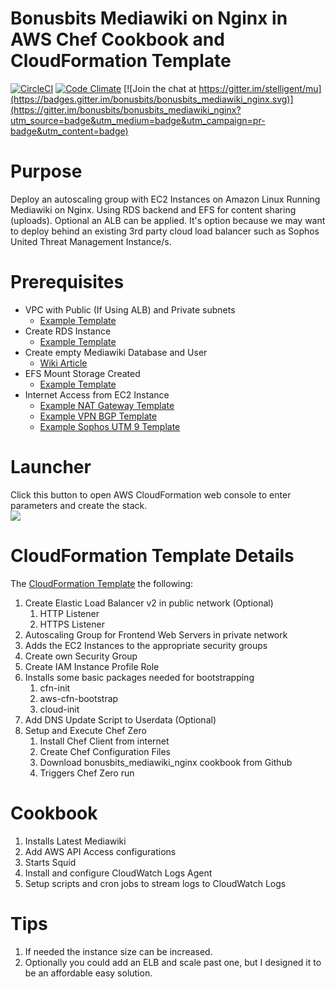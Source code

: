 # Bonusbits Mediawiki on Nginx in AWS Chef Cookbook and CloudFormation Template
[![CircleCI](https://circleci.com/gh/bonusbits/bonusbits_mediawiki_nginx.svg?style=svg)](https://circleci.com/gh/bonusbits/bonusbits_mediawiki_nginx)
[![Code Climate](https://codeclimate.com/github/bonusbits/bonusbits_mediawiki_nginx/badges/gpa.svg)](https://codeclimate.com/github/bonusbits/bonusbits_mediawiki_nginx)
[![Join the chat at https://gitter.im/stelligent/mu](https://badges.gitter.im/bonusbits/bonusbits_mediawiki_nginx.svg)](https://gitter.im/bonusbits/bonusbits_mediawiki_nginx?utm_source=badge&utm_medium=badge&utm_campaign=pr-badge&utm_content=badge)

# Purpose
Deploy an autoscaling group with EC2 Instances on Amazon Linux Running Mediawiki on Nginx. Using RDS backend and EFS for content sharing (uploads). 
Optional an ALB can be applied. It's option because we may want to deploy behind an existing 3rd party cloud load balancer such as Sophos United Threat Management Instance/s.

# Prerequisites
* VPC with Public (If Using ALB) and Private subnets
    * [Example Template](https://github.com/bonusbits/cloudformation_templates/blob/master/infrastructure/vpc.yml)
* Create RDS Instance 
    * [Example Template](https://github.com/bonusbits/cloudformation_templates/tree/master/database)
* Create empty Mediawiki Database and User
    * [Wiki Article](https://www.bonusbits.com/wiki/Reference:Secure_Mediawiki_Nginx_Configuration)
* EFS Mount Storage Created
    * [Example Template](https://github.com/bonusbits/cloudformation_templates/blob/master/infrastructure/nat-gateway.yml)
* Internet Access from EC2 Instance
    * [Example NAT Gateway Template](https://github.com/bonusbits/cloudformation_templates/blob/master/infrastructure/nat-gateway.yml)
    * [Example VPN BGP Template](https://github.com/bonusbits/cloudformation_templates/blob/master/infrastructure/vpn-bgp.yml)
    * [Example Sophos UTM 9 Template](https://github.com/bonusbits/cloudformation_templates/blob/master/infrastructure/utm9.yml)


# Launcher
Click this button to open AWS CloudFormation web console to enter parameters and create the stack.<br>
[![](https://s3.amazonaws.com/cloudformation-examples/cloudformation-launch-stack.png)](https://console.aws.amazon.com/cloudformation/home?#/stacks/new?&templateURL=https://s3.amazonaws.com/bonusbits-public/cloudformation-templates/cookbooks/bonusbits-mediawiki-nginx.yml)


# CloudFormation Template Details
The [CloudFormation Template](https://github.com/bonusbits/bonusbits_mediawiki_nginx/blob/master/aws/bonusbits-mediawiki-nginx.yml)  the following:

1. Create Elastic Load Balancer v2 in public network (Optional)
    1. HTTP Listener
    2. HTTPS Listener
2. Autoscaling Group for Frontend Web Servers in private network
3. Adds the EC2 Instances to the appropriate security groups
4. Create own Security Group
5. Create IAM Instance Profile Role
4. Installs some basic packages needed for bootstrapping
    1. cfn-init
    2. aws-cfn-bootstrap
    3. cloud-init
5. Add DNS Update Script to Userdata (Optional)  
6. Setup and Execute Chef Zero
    1. Install Chef Client from internet
    2. Create Chef Configuration Files
    2. Download bonusbits_mediawiki_nginx cookbook from Github
    3. Triggers Chef Zero run

# Cookbook
1. Installs Latest Mediawiki
2. Add AWS API Access configurations
3. Starts Squid
4. Install and configure CloudWatch Logs Agent
5. Setup scripts and cron jobs to stream logs to CloudWatch Logs

# Tips
1. If needed the instance size can be increased.
2. Optionally you could add an ELB and scale past one, but I designed it to be an affordable easy solution. 
